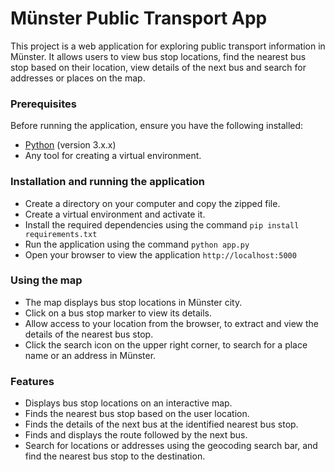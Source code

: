 # Münster Public Transport App

This project is a web application for exploring public transport information in Münster. It allows users to view bus stop locations, find the nearest bus stop based on their location, view details of the next bus and search for addresses or places on the map.

### Prerequisites

Before running the application, ensure you have the following installed:

- [Python](https://www.python.org/) (version 3.x.x)
- Any tool for creating a virtual environment.

### Installation and running the application
- Create a directory on your computer and copy the zipped file.
- Create a virtual environment and activate it.
- Install the required dependencies using the command `pip install requirements.txt`
- Run the application using the command `python app.py`
- Open your browser to view the application `http://localhost:5000`

### Using the map
- The map displays bus stop locations in Münster city.
- Click on a bus stop marker to view its details.
- Allow access to your location from the browser, to extract and view the details of the nearest bus stop.
- Click the search icon on the upper right corner, to search for a place name or an address in Münster.


### Features
- Displays bus stop locations on an interactive map.
- Finds the nearest bus stop based on the user location.
- Finds the details of the next bus at the identified nearest bus stop.
- Finds and displays the route followed by the next bus.
- Search for locations or addresses using the geocoding search bar, and find the nearest bus stop to the destination.